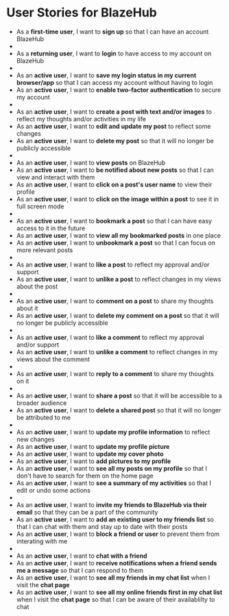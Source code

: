 # User Stories for BlazeHub

- As a **first-time user**, I want to **sign up** so that I can have an account BlazeHub
-
- As a **returning user**, I want to **login** to have access to my account on BlazeHub
-
- As an **active user**, I want to **save my login status in my current browser/app** so that I can access my account without having to login
- As an **active user**, I want to **enable two-factor authentication** to secure my account
-
- As an **active user**, I want to **create a post with text and/or images** to reflect my thoughts and/or activities in my life
- As an **active user**, I want to **edit and update my post** to reflect some changes
- As an **active user**, I want to **delete my post** so that it will no longer be publicly accessible
-
- As an **active user**, I want to **view posts** on BlazeHub
- As an **active user**, I want to **be notified about new posts** so that I can view and interact with them
- As an **active user**, I want to **click on a post's user name** to view their profile
- As an **active user**, I want to **click on the image within a post** to see it in full screen mode
-
- As an **active user**, I want to **bookmark a post** so that I can have easy access to it in the future
- As an **active user**, I want to **view all my bookmarked posts** in one place
- As an **active user**, I want to **unbookmark a post** so that I can focus on more relevant posts
-
- As an **active user**, I want to **like a post** to reflect my approval and/or support
- As an **active user**, I want to **unlike a post** to reflect changes in my views about the post
-
- As an **active user**, I want to **comment on a post** to share my thoughts about it
- As an **active user**, I want to **delete my comment on a post** so that it will no longer be publicly accessible
-
- As an **active user**, I want to **like a comment** to reflect my approval and/or support
- As an **active user**, I want to **unlike a comment** to reflect changes in my views about the comment
-
- As an **active user**, I want to **reply to a comment** to share my thoughts on it
-
- As an **active user**, I want to **share a post** so that it will be accessible to a broader audience
- As an **active user**, I want to **delete a shared post** so that it will no longer be attributed to me
-
- As an **active user**, I want to **update my profile information** to reflect new changes
- As an **active user**, I want to **update my profile picture**
- As an **active user**, I want to **update my cover photo**
- As an **active user**, I want to **add pictures to my profile**
- As an **active user**, I want to **see all my posts on my profile** so that I don't have to search for them on the home page
- As an **active user**, I want to **see a summary of my activities** so that I edit or undo some actions
-
- As an **active user**, I want to **invite my friends to BlazeHub via their email** so that they can be a part of the community
- As an **active user**, I want to **add an existing user to my friends list** so that I can chat with them and stay up to date with their posts
- As an **active user**, I want to **block a friend or user** to prevent them from interating with me
-
- As an **active user**, I want to **chat with a friend**
- As an **active user**, I want to **receive notifications when a friend sends me a message** so that I can respond to them
- As an **active user**, I want to **see all my friends in my chat list** when I visit the **chat page**
- As an **active user**, I want to **see all my online friends first in my chat list** when I visit the **chat page** so that I can be aware of their availablilty to chat
